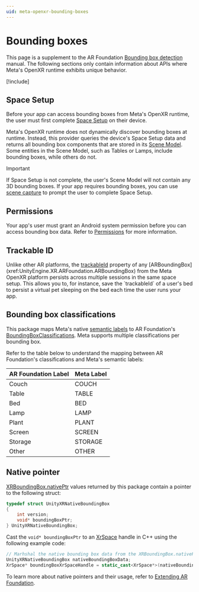 ```yaml
---
uid: meta-openxr-bounding-boxes
---
```

# Bounding boxes

This page is a supplement to the AR Foundation [Bounding box detection](xref:arfoundation-bounding-box-detection) manual. The following sections only contain information about APIs where Meta's OpenXR runtime exhibits unique behavior.

[!include[](../snippets/arf-docs-tip.md)]

## Space Setup

Before your app can access bounding boxes from Meta's OpenXR runtime, the user must first complete [Space Setup](xref:meta-openxr-device-setup#space-setup) on their device.

Meta's OpenXR runtime does not dynamically discover bounding boxes at runtime. Instead, this provider queries the device's Space Setup data and returns all bounding box components that are stored in its [Scene Model](https://developer.oculus.com/documentation/native/android/openxr-scene-overview#scene-model). Some entities in the Scene Model, such as Tables or Lamps, include bounding boxes, while others do not.

> [!Important]
> If Space Setup is not complete, the user's Scene Model will not contain any 3D bounding boxes. If your app requires bounding boxes, you can use [scene capture](xref:meta-openxr-session#scene-capture) to prompt the user to complete Space Setup.

## Permissions

Your app's user must grant an Android system permission before you can access bounding box data. Refer to [Permissions](xref:meta-openxr-scene-setup#permissions) for more information.

## Trackable ID

Unlike other AR platforms, the [trackableId](xref:UnityEngine.XR.ARFoundation.ARTrackable`2.trackableId) property of any [ARBoundingBox](xref:UnityEngine.XR.ARFoundation.ARBoundingBox) from the Meta OpenXR platform persists across multiple sessions in the same space setup. This allows you to, for instance, save the `trackableId` of a user's bed to persist a virtual pet sleeping on the bed each time the user runs your app.

## Bounding box classifications

This package maps Meta's native [semantic labels](https://developer.oculus.com/documentation/native/android/mobile-scene-api-ref#getting-semantic-label-component) to AR Foundation's [BoundingBoxClassifications](xref:UnityEngine.XR.ARFoundation.ARBoundingBox.classifications). Meta supports multiple classifications per bounding box.

Refer to the table below to understand the mapping between AR Foundation's classifications and Meta's semantic labels:

| AR Foundation Label   | Meta Label          |
| :-------------------- | :------------------ |
| Couch                 | COUCH               |
| Table                 | TABLE               |
| Bed                   | BED                 |
| Lamp                  | LAMP                |
| Plant                 | PLANT               |
| Screen                | SCREEN              |
| Storage               | STORAGE             |
| Other                 | OTHER               |

## Native pointer

[XRBoundingBox.nativePtr](xref:UnityEngine.XR.ARSubsystems.XRBoundingBox.nativePtr) values returned by this package contain a pointer to the following struct:

```c
typedef struct UnityXRNativeBoundingBox
{
    int version;
    void* boundingBoxPtr;
} UnityXRNativeBoundingBox;
```

Cast the `void* boundingBoxPtr` to an [XrSpace](https://registry.khronos.org/OpenXR/specs/1.0/html/xrspec.html#spaces) handle in C++ using the following example code:

```cpp
// Marhshal the native bounding box data from the XRBoundingBox.nativePtr in C#
UnityXRNativeBoundingBox nativeBoundingBoxData;
XrSpace* boundingBoxXrSpaceHandle = static_cast<XrSpace*>(nativeBoundingBoxData.boundingBoxPtr);
```

To learn more about native pointers and their usage, refer to [Extending AR Foundation](https://docs.unity3d.com/Packages/com.unity.xr.arfoundation@6.0/manual/architecture/extensions.html).
